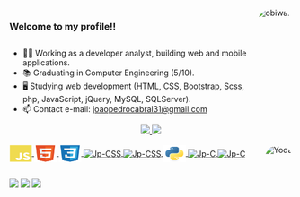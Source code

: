 <div style="display: inline_block"><br>
  <img align="right" alt="obiwan" height="200" style="border-radius:50px;" src="https://media.giphy.com/media/RhGbWYqUJdPWM18zI6/giphy.gif">
</div>

### Welcome to my profile!!

##

- 👨‍💼 Working as a developer analyst, building web and mobile applications.
- 📚 Graduating in Computer Engineering (5/10). 
- 🖥️ Studying web development (HTML, CSS, Bootstrap, Scss, php, JavaScript, jQuery, MySQL, SQLServer).
- 📫 Contact e-mail: joaopedrocabral31@gmail.com

<div align="center">
  <a href="https://github.com/joaopedro-cabral">
  <img width="50%" src="https://github-readme-stats.vercel.app/api?username=joaopedro-cabral&show_icons=true&theme=dark&include_all_commits=true&count_private=true"/>
  <img width="50%" src="https://github-readme-stats.vercel.app/api/top-langs/?username=joaopedro-cabral&layout=compact&langs_count=7&theme=dark"/>
</div>
<div style="display: inline_block"><br>
  <img align="center" alt="Jp-Js" height="30" width="40" src="https://raw.githubusercontent.com/devicons/devicon/master/icons/javascript/javascript-plain.svg">
  <img align="center" alt="Jp-HTML" height="30" width="40" src="https://raw.githubusercontent.com/devicons/devicon/master/icons/html5/html5-original.svg">
  <img align="center" alt="Jp-CSS" height="30" width="40" src="https://raw.githubusercontent.com/devicons/devicon/master/icons/css3/css3-original.svg">
  <img align="center" alt="Jp-CSS" height="30" width="40" src="https://raw.githubusercontent.com/jmnote/z-icons/master/svg/bootstrap.svg">
  <img align="center" alt="Jp-CSS" height="30" width="40" src="https://raw.githubusercontent.com/jmnote/z-icons/master/svg/php.svg">
  <img align="center" alt="Jp-Python" height="30" width="40" src="https://raw.githubusercontent.com/devicons/devicon/master/icons/python/python-original.svg">
  <img align="center" alt="Jp-C" height="30" width="40" src="https://cdn.jsdelivr.net/gh/devicons/devicon/icons/c/c-original.svg">
  <img align="center" alt="Jp-C" height="30" width="40" src="https://raw.githubusercontent.com/jmnote/z-icons/master/svg/cpp.svg">
  <img align="right" alt="Yoda" height="150" style="border-radius:50px;" src="https://media.giphy.com/media/mG2o06QBYpEk7npyON/giphy.gif">
</div>

##

<div> 
 <a href="https://www.linkedin.com/in/joao-pedro-cabral-dos-santos/" target="_blank"><img src="https://img.shields.io/badge/-LinkedIn-%230077B5?style=for-the-badge&logo=linkedin&logoColor=white" target="_blank"></a> 
  <a href="https://www.instagram.com/joao.pcds/" target="_blank"><img src="https://img.shields.io/badge/-Instagram-%23E4405F?style=for-the-badge&logo=instagram&logoColor=white" target="_blank"></a>
  <a href = "mailto:joaopedrocabral31@gmail.com"><img src="https://img.shields.io/badge/-Gmail-%23333?style=for-the-badge&logo=gmail&logoColor=white" target="_blank"></a>
 
</div>
